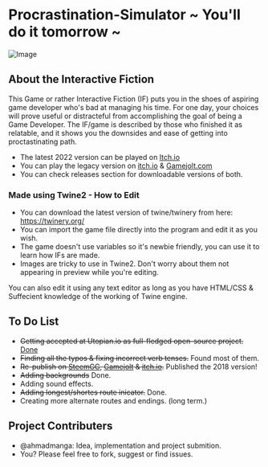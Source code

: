 # Procrastination-Simulator ~ You'll do it tomorrow ~

![Image](https://i.imgur.com/u3dAuAs.png)

## About the Interactive Fiction
This Game or rather Interactive Fiction (IF) puts you in the shoes of aspiring game developer who's bad at managing his time. For one day, your choices will prove useful or distracteful from accomplishing the goal of being a Game Developer. The IF/game is described by those who finished it as relatable, and it shows you the downsides and ease of getting into proctastinating path.

* The latest 2022 version can be played on [Itch.io](https://ahmadmanga.itch.io/procrastination-simulator)
* You can play the legacy version on [itch.io](https://ahmadmanga.itch.io/procrastination-simulator-legacy) & [Gamejolt.com](https://gamejolt.com/games/procrastination-simulator/131085)
* You can check releases section for downloadable versions of both.

### Made using Twine2 - How to Edit
* You can download the latest version of twine/twinery from here: https://twinery.org/
* You can import the game file directly into the program and edit it as you wish.
* The game doesn't use variables so it's newbie friendly, you can use it to learn how IFs are made.
* Images are tricky to use in Twine2. Don't worry about them not appearing in preview while you're editing.

You can also edit it using any text editor as long as you have HTML/CSS & Suffecient knowledge of the working of Twine engine.

## To Do List

* ~~Getting accepted at Utopian.io as full-fledged open-source project.~~ [Done](https://steemit.com/utopian-io/@ahmadmanga/procrastination-simulator-now-an-open-source-project-9ac54ab9034f1est)
* ~~Finding all the typos & fixing incorrect verb tenses.~~ Found most of them. 
* ~~Re-publish on [SteemGG](https://steemgg.com/#/game/play/14), [Gamejolt](https://gamejolt.com/games/ProcrastinationSimulator/373908) & [itch.io](https://ahmadmanga.itch.io/procrastination-simluator).~~ Published the 2018 version!
* ~~Adding backgrounds~~ Done.
* Adding sound effects.
* ~~Adding longest/shortes route inicator.~~ Done.
* Creating more alternate routes and endings. (long term.)


## Project Contributers

* @ahmadmanga: Idea, implementation and project submition.
* You? Please feel free to fork, suggest or find issues.
